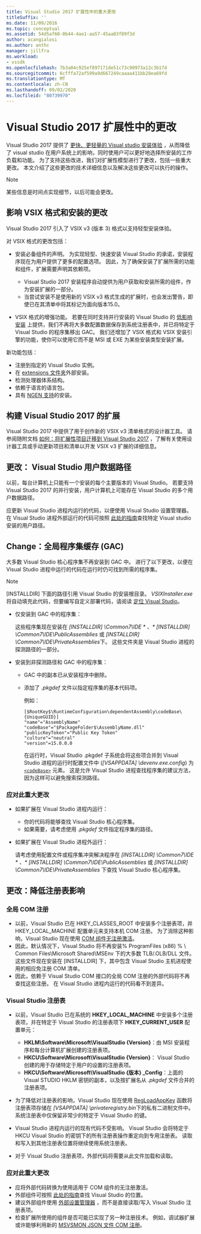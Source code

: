 ```yaml
---
title: Visual Studio 2017 扩展性中的重大更改
titleSuffix: ''
ms.date: 11/09/2016
ms.topic: conceptual
ms.assetid: 54d5af60-0b44-4ae1-aa57-45aa03f89f3d
author: acangialosi
ms.author: anthc
manager: jillfra
ms.workload:
- vssdk
ms.openlocfilehash: 7b3a04c925ef897171de51c73c90973a12c3b17d
ms.sourcegitcommit: 6cfffa72af599a9d667249caaaa411bb28ea69fd
ms.translationtype: MT
ms.contentlocale: zh-CN
ms.lasthandoff: 09/02/2020
ms.locfileid: "80739970"
---
```

# <a name="changes-in-visual-studio-2017-extensibility"></a>Visual Studio 2017 扩展性中的更改

Visual Studio 2017 提供了 [更快、更轻量的 Visual studio 安装体验](https://devblogs.microsoft.com/visualstudio/faster-leaner-visual-studio-installer) ，从而降低了 visual studio 在用户系统上的影响，同时使用户可以更好地选择所安装的工作负载和功能。 为了支持这些改进，我们对扩展性模型进行了更改，包括一些重大更改。 本文介绍了这些更改的技术详细信息以及解决这些更改可以执行的操作。

> [!NOTE]
> 某些信息是时间点实现细节，以后可能会更改。

## <a name="changes-affecting-vsix-format-and-installation"></a>影响 VSIX 格式和安装的更改

Visual Studio 2017 引入了 VSIX v3 (版本 3) 格式以支持轻型安装体验。

对 VSIX 格式的更改包括：

* 安装必备组件的声明。 为实现轻型、快速安装 Visual Studio 的承诺，安装程序现在为用户提供了更多的配置选项。 因此，为了确保安装了扩展所需的功能和组件，扩展需要声明其依赖项。

  * Visual Studio 2017 安装程序自动提供为用户获取和安装所需的组件，作为安装扩展的一部分。
  * 当尝试安装不是使用新的 VSIX v3 格式生成的扩展时，也会发出警告，即使已在其清单中将其标记为面向版本15.0。

* VSIX 格式的增强功能。 若要在同时支持并行安装的 Visual Studio 的 [低影响安装](https://devblogs.microsoft.com/visualstudio/anatomy-of-a-low-impact-visual-studio-install) 上提供，我们不再将大多数配置数据保存到系统注册表中，并已将特定于 Visual Studio 的程序集移出 GAC。 我们还增加了 VSIX 格式和 VSIX 安装引擎的功能，使你可以使用它而不是 MSI 或 EXE 为某些安装类型安装扩展。

新功能包括：

* 注册到指定的 Visual Studio 实例。
* 在 [extensions 文件夹](set-install-root.md)外部安装。
* 检测处理器体系结构。
* 依赖于语言的语言包。
* 具有 [NGEN 支持](ngen-support.md)的安装。

## <a name="build-an-extension-for-visual-studio-2017"></a>构建 Visual Studio 2017 的扩展

Visual Studio 2017 中提供了用于创作新的 VSIX v3 清单格式的设计器工具。 请参阅随附文档 [如何：将扩展性项目迁移到 Visual Studio 2017](how-to-migrate-extensibility-projects-to-visual-studio-2017.md) ，了解有关使用设计器工具或手动更新项目和清单以开发 VSIX v3 扩展的详细信息。

## <a name="change-visual-studio-user-data-path"></a>更改： Visual Studio 用户数据路径

以前，每台计算机上只能有一个安装的每个主要版本的 Visual Studio。 若要支持 Visual Studio 2017 的并行安装，用户计算机上可能存在 Visual Studio 的多个用户数据路径。

应更新 Visual Studio 进程内运行的代码，以便使用 Visual Studio 设置管理器。 在 Visual Studio 进程外部运行的代码可按照 [此处的指南](locating-visual-studio.md)查找特定 Visual studio 安装的用户路径。

## <a name="change-global-assembly-cache-gac"></a>Change：全局程序集缓存 (GAC) 

大多数 Visual Studio 核心程序集不再安装到 GAC 中。 进行了以下更改，以便在 Visual Studio 进程中运行的代码在运行时仍可找到所需的程序集。

> [!NOTE]
> [INSTALLDIR] 下面的路径引用 Visual Studio 的安装根目录。 *VSIXInstaller.exe* 将自动填充此代码，但要编写自定义部署代码，请阅读 [定位 Visual Studio](locating-visual-studio.md)。

* 仅安装到 GAC 中的程序集：

  这些程序集现在安装在 <em>[INSTALLDIR] \Common7\IDE \* 、* [INSTALLDIR] \Common7\IDE\PublicAssemblies</em> 或 *[INSTALLDIR] \Common7\IDE\PrivateAssemblies*下。 这些文件夹是 Visual Studio 进程的探测路径的一部分。

* 安装到非探测路径和 GAC 中的程序集：

  * GAC 中的副本已从安装程序中删除。
  * 添加了 *.pkgdef* 文件以指定程序集的基本代码项。

    例如：

    ```
    [$RootKey$\RuntimeConfiguration\dependentAssembly\codeBase\{UniqueGUID}]
    "name"="AssemblyName" "codeBase"="$PackageFolder$\AssemblyName.dll"
    "publicKeyToken"="Public Key Token"
    "culture"="neutral"
    "version"=15.0.0.0
    ```

    在运行时，Visual Studio .pkgdef 子系统会将这些项合并到 Visual Studio 进程的运行时配置文件中 (*[VSAPPDATA] \devenv.exe.config*) 为 [`<codeBase>`](/dotnet/framework/configure-apps/file-schema/runtime/codebase-element) 元素。 这是允许 Visual Studio 进程查找程序集的建议方法，因为这样可以避免搜索探测路径。

### <a name="reacting-to-this-breaking-change"></a>应对此重大更改

* 如果扩展在 Visual Studio 进程内运行：

  * 你的代码将能够查找 Visual Studio 核心程序集。
  * 如果需要，请考虑使用 *.pkgdef* 文件指定程序集的路径。

* 如果扩展在 Visual Studio 进程外运行：

  请考虑使用配置文件或程序集冲突解决程序在 <em>[INSTALLDIR] \Common7\IDE \* 、* [INSTALLDIR] \Common7\IDE\PublicAssemblies</em> 或 *[INSTALLDIR] \Common7\IDE\PrivateAssemblies* 下查找 Visual Studio 核心程序集。

## <a name="change-reduce-registry-impact"></a>更改：降低注册表影响

### <a name="global-com-registration"></a>全局 COM 注册

* 以前，Visual Studio 已在 HKEY_CLASSES_ROOT 中安装多个注册表项，并 HKEY_LOCAL_MACHINE 配置单元来支持本机 COM 注册。 为了消除这种影响，Visual Studio 现在使用 [COM 组件无注册激活](https://msdn.microsoft.com/library/ms973913.aspx)。
* 因此，默认情况下，Visual Studio 将不再安装% ProgramFiles (x86) % \ Common Files\Microsoft Shared\MSEnv 下的大多数 TLB/.OLB/DLL 文件。 这些文件现在安装在 [INSTALLDIR] 下，其中包含 Visual Studio 主机进程使用的相应免注册 COM 清单。
* 因此，依赖于 Visual Studio COM 接口的全局 COM 注册的外部代码将不再查找这些注册。 在 Visual Studio 进程内运行的代码看不到差异。

### <a name="visual-studio-registry"></a>Visual Studio 注册表

* 以前，Visual Studio 已在系统的 **HKEY_LOCAL_MACHINE** 中安装多个注册表项，并在特定于 Visual Studio 的注册表项下 **HKEY_CURRENT_USER** 配置单元：

  * **HKLM\Software\Microsoft\VisualStudio \{Version}**：由 MSI 安装程序和每台计算机扩展创建的注册表项。
  * **HKCU\Software\Microsoft\VisualStudio \{Version}**： Visual Studio 创建的用于存储特定于用户的设置的注册表项。
  * **HKCU\Software\Microsoft\VisualStudio \{版本} _Config**：上面的 Visual STUDIO HKLM 密钥的副本，以及按扩展名从 *.pkgdef* 文件合并的注册表项。

* 为了降低对注册表的影响，Visual Studio 现在使用 [RegLoadAppKey](/windows/desktop/api/winreg/nf-winreg-regloadappkeya) 函数将注册表项存储在 *[VSAPPDATA] \privateregistry.bin*下的私有二进制文件中。 系统注册表中仅保留非常少的特定于 Visual Studio 的键。
* Visual Studio 进程内运行的现有代码不受影响。 Visual Studio 会将特定于 HKCU Visual Studio 的密钥下的所有注册表操作重定向到专用注册表。 读取和写入到其他注册表位置将继续使用系统注册表。
* 对于 Visual Studio 注册表项，外部代码将需要从此文件加载和读取。

### <a name="react-to-this-breaking-change"></a>应对此重大更改

* 应将外部代码转换为使用适用于 COM 组件的无注册激活。
* 外部组件可按照 [此处的指南](https://devblogs.microsoft.com/setup/changes-to-visual-studio-15-setup)查找 Visual Studio 的位置。
* 建议外部组件使用 [外部设置管理器](/dotnet/api/microsoft.visualstudio.settings.externalsettingsmanager) ，而不是直接读取/写入 Visual Studio 注册表项。
* 检查扩展所使用的组件是否可能已实现了另一种注册技术。 例如，调试器扩展或许能够利用新的 [MSVSMON JSON 文件 COM 注册](migrate-debugger-COM-registration.md)。
